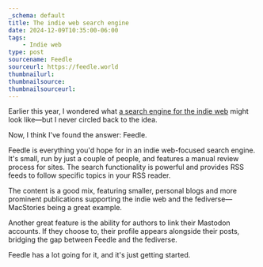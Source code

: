 ```yaml
---
_schema: default
title: The indie web search engine
date: 2024-12-09T10:35:00-06:00
tags:
    - Indie web
type: post
sourcename: Feedle
sourceurl: https://feedle.world
thumbnailurl:
thumbnailsource:
thumbnailsourceurl:
---
```


Earlier this year, I wondered what [a search engine for the indie web](https://crashthearcade.com/blog/2024/the-indieweb-needs-a-search-engine-or-something-like-it/) might look like—but I never circled back to the idea.

Now, I think I've found the answer: Feedle.

Feedle is everything you'd hope for in an indie web-focused search engine. It's small, run by just a couple of people, and features a manual review process for sites. The search functionality is powerful and provides RSS feeds to follow specific topics in your RSS reader.

The content is a good mix, featuring smaller, personal blogs and more prominent publications supporting the indie web and the fediverse—MacStories being a great example.

Another great feature is the ability for authors to link their Mastodon accounts. If they choose to, their profile appears alongside their posts, bridging the gap between Feedle and the fediverse.

Feedle has a lot going for it, and it's just getting started.
